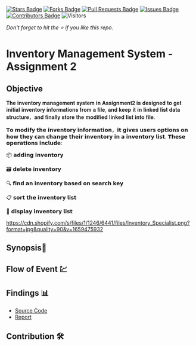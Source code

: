[![Stars Badge](https://img.shields.io/github/stars/jjn7702/SECJ2013-DSA)](https://github.com/jjn7702/SECJ2013-DSA/Submission/Sample/stargazers)
[![Forks Badge](https://img.shields.io/github/forks/jjn7702/SECJ2013-DSA)](https://github.com/jjn7702/SECJ2013-DSA/Submission/Sample/network/members)
[![Pull Requests Badge](https://img.shields.io/github/issues-pr/jjn7702/SECJ2013-DSA)](https://github.com/jjn7702/SECJ2013-DSA/Submission/Sample/pulls)
[![Issues Badge](https://img.shields.io/github/issues/jjn7702/SECJ2013-DSA)](https://github.com/jjn7702/SECJ2013-DSA/Submission/Sample/issues)
[![Contributors Badge](https://img.shields.io/github/contributors/jjn7702/SECJ2013-DSA?color=2b9348)](https://github.com/jjn7702/SECJ2013-DSA/Submission/Sample/graphs/contributors)
![Visitors](https://api.visitorbadge.io/api/visitors?path=https%3A%2F%2Fgithub.com%2Fjjn7702%2FSECJ2013-DSA%2FSubmission%2FSample&labelColor=%23d9e3f0&countColor=%23697689&style=flat)

_Don't forget to hit the :star: if you like this repo._

# Inventory Management System - Assignment 2
## Objective 

           
           
𝐓𝐡𝐞 𝐢𝐧𝐯𝐞𝐧𝐭𝐨𝐫𝐲 𝐦𝐚𝐧𝐚𝐠𝐞𝐦𝐞𝐧𝐭 𝐬𝐲𝐬𝐭𝐞𝐦 𝐢𝐧 𝐀𝐬𝐬𝐢𝐠𝐧𝐦𝐞𝐧𝐭𝟐 𝐢𝐬 𝐝𝐞𝐬𝐢𝐠𝐧𝐞𝐝 𝐭𝐨 𝐠𝐞𝐭 𝐢𝐧𝐢𝐭𝐢𝐚𝐥 𝐢𝐧𝐯𝐞𝐧𝐭𝐨𝐫𝐲 𝐢𝐧𝐟𝐨𝐫𝐦𝐚𝐭𝐢𝐨𝐧𝐬 𝐟𝐫𝐨𝐦 𝐚 𝐟𝐢𝐥𝐞, 𝐚𝐧𝐝 𝐤𝐞𝐞𝐩 𝐢𝐭 𝐢𝐧 𝐥𝐢𝐧𝐤𝐞𝐝 𝐥𝐢𝐬𝐭 𝐝𝐚𝐭𝐚 𝐬𝐭𝐫𝐮𝐜𝐭𝐮𝐫𝐞，𝐚𝐧𝐝 𝐟𝐢𝐧𝐚𝐥𝐥𝐲 𝐬𝐭𝐨𝐫𝐞 𝐭𝐡𝐞 𝐦𝐨𝐝𝐢𝐟𝐢𝐞𝐝 𝐥𝐢𝐧𝐤𝐞𝐝 𝐥𝐢𝐬𝐭 𝐢𝐧𝐭𝐨 𝐟𝐢𝐥𝐞.


𝗧𝗼 𝗺𝗼𝗱𝗶𝗳𝘆 𝘁𝗵𝗲 𝗶𝗻𝘃𝗲𝗻𝘁𝗼𝗿𝘆 𝗶𝗻𝗳𝗼𝗿𝗺𝗮𝘁𝗶𝗼𝗻，𝗶𝘁 𝗴𝗶𝘃𝗲𝘀 𝘂𝘀𝗲𝗿𝘀 𝗼𝗽𝘁𝗶𝗼𝗻𝘀 𝗼𝗻 𝗵𝗼𝘄 𝘁𝗵𝗲𝘆 𝗰𝗮𝗻 𝗰𝗵𝗮𝗻𝗴𝗲 𝘁𝗵𝗲𝗶𝗿 𝗶𝗻𝘃𝗲𝗻𝘁𝗼𝗿𝘆 𝗶𝗻 𝗮 𝗶𝗻𝘃𝗲𝗻𝘁𝗼𝗿𝘆 𝗹𝗶𝘀𝘁.
𝗧𝗵𝗲𝘀𝗲 𝗼𝗽𝗲𝗿𝗮𝘁𝗶𝗼𝗻𝘀 𝗶𝗻𝗰𝗹𝘂𝗱𝗲: 

📦 𝗮𝗱𝗱𝗶𝗻𝗴 𝗶𝗻𝘃𝗲𝗻𝘁𝗼𝗿𝘆

🗃️ 𝗱𝗲𝗹𝗲𝘁𝗲 𝗶𝗻𝘃𝗲𝗻𝘁𝗼𝗿𝘆

🔍 𝗳𝗶𝗻𝗱 𝗮𝗻 𝗶𝗻𝘃𝗲𝗻𝘁𝗼𝗿𝘆 𝗯𝗮𝘀𝗲𝗱 𝗼𝗻 𝘀𝗲𝗮𝗿𝗰𝗵 𝗸𝗲𝘆

📋 𝘀𝗼𝗿𝘁 𝘁𝗵𝗲 𝗶𝗻𝘃𝗲𝗻𝘁𝗼𝗿𝘆 𝗹𝗶𝘀𝘁

📃 𝗱𝗶𝘀𝗽𝗹𝗮𝘆 𝗶𝗻𝘃𝗲𝗻𝘁𝗼𝗿𝘆 𝗹𝗶𝘀𝘁

https://cdn.shopify.com/s/files/1/1246/6441/files/Inventory_Specialist.png?format=jpg&quality=90&v=1659475932


## Synopsis📝


## Flow of Event 💹


## Findings 📊

- [Source Code](./source_code)
- [Report](./report)

## Contribution 🛠️
